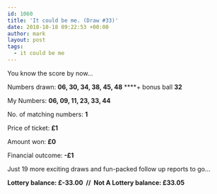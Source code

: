 ```yaml
---
id: 1060
title: 'It could be me. (Draw #33)'
date: 2010-10-18 09:22:53 +00:00
author: mark
layout: post
tags:
  - it could be me
---
```

You know the score by now&#8230;

Numbers drawn: ﻿﻿**06, 30, 34, 38, 45, 48** ****+ bonus ball **32**

My Numbers: **06, 09, 11, 23, 33, 44**

No. of matching numbers: **1**

Price of ticket: **£1**

Amount won: **£0**

Financial outcome: **-£1**

Just 19 more exciting draws and fun-packed follow up reports to go&#8230;

**Lottery balance: £-33.00  //  Not A Lottery balance: £33.05**